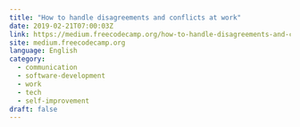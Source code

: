 ```yaml
---
title: "How to handle disagreements and conflicts at work"
date: 2019-02-21T07:00:03Z
link: https://medium.freecodecamp.org/how-to-handle-disagreements-and-conflicts-at-work-a6654e15632c?source=rss----336d898217ee---4
site: medium.freecodecamp.org
language: English
category:
  - communication
  - software-development
  - work
  - tech
  - self-improvement
draft: false
---
```

